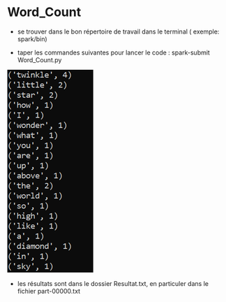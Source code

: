 # Word_Count

- se trouver dans le bon répertoire de travail dans le terminal ( exemple: spark/bin)

- taper les commandes suivantes pour lancer le code : spark-submit Word_Count.py


![Resultat_Word_Count](Image_Read_me/Image.png)



- les résultats sont dans le dossier Resultat.txt, en particuler dans le fichier part-00000.txt
